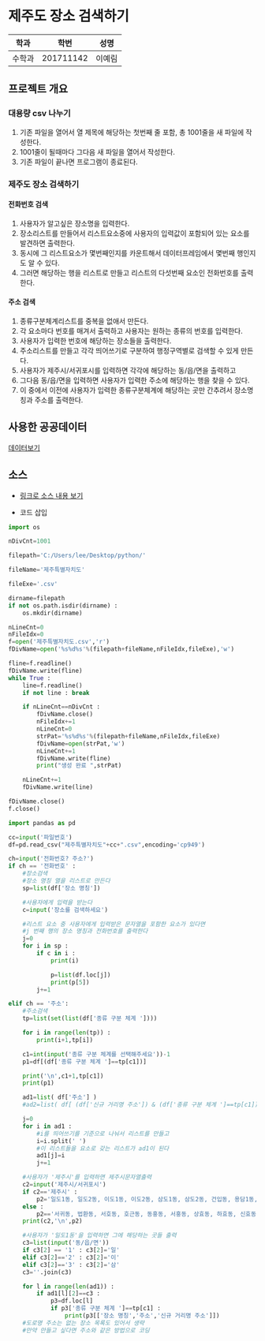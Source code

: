 # 제주도 장소 검색하기

| 학과 | 학번 | 성명 |
| --- | --- | --- |
| 수학과 | 201711142 | 이예림 |


## 프로젝트 개요
### 대용량 csv 나누기
1. 기존 파일을 열어서 열 제목에 해당하는 첫번째 줄 포함, 총 1001줄을 새 파일에 작성한다.
2. 1001줄이 될때마다 그다음 새 파일을 열어서 작성한다.
3. 기존 파일이 끝나면 프로그램이 종료된다.
### 제주도 장소 검색하기
#### 전화번호 검색
1. 사용자가 알고싶은 장소명을 입력한다.
2. 장소리스트를 만들어서 리스트요소중에 사용자의 입력값이 포함되어 있는 요소를 발견하면 출력한다.
3. 동시에 그 리스트요소가 몇번째인지를 카운트해서 데이터프레임에서 몇번째 행인지도 알 수 있다.
4. 그러면 해당하는 행을 리스트로 만들고 리스트의 다섯번째 요소인 전화번호를 출력한다.
#### 주소 검색
1. 종류구분체계리스트를 중복을 없애서 만든다.
2. 각 요소마다 번호를 매겨서 출력하고 사용자는 원하는 종류의 번호를 입력한다.
3. 사용자가 입력한 번호에 해당하는 장소들을 출력한다.
4. 주소리스트를 만들고 각각 띄어쓰기로 구분하여 행정구역별로 검색할 수 있게 만든다.
5. 사용자가 제주시/서귀포시를 입력하면 각각에 해당하는 동/읍/면을 출력하고
6. 그다음 동/읍/면을 입력하면 사용자가 입력한 주소에 해당하는 행을 찾을 수 있다.
7. 이 중에서 이전에 사용자가 입력한 종류구분체계에 해당하는 곳만 간추려서 장소명칭과 주소를 출력한다.

## 사용한 공공데이터 
[데이터보기](https://www.data.go.kr/dataset/15004770/fileData.do)

## 소스
* [링크로 소스 내용 보기](https://www.youtube.com/watch?v=Ix2IiLX6mS0) 

* 코드 삽입
~~~python
import os

nDivCnt=1001

filepath='C:/Users/lee/Desktop/python/'

fileName='제주특별자치도'

fileExe='.csv'

dirname=filepath
if not os.path.isdir(dirname) :
    os.mkdir(dirname)

nLineCnt=0
nFileIdx=0
f=open('제주특별자치도.csv','r')
fDivName=open('%s%d%s'%(filepath+fileName,nFileIdx,fileExe),'w')

fline=f.readline()
fDivName.write(fline)
while True :
    line=f.readline()
    if not line : break

    if nLineCnt==nDivCnt :
        fDivName.close()
        nFileIdx+=1
        nLineCnt=0
        strPat='%s%d%s'%(filepath+fileName,nFileIdx,fileExe)
        fDivName=open(strPat,'w')
        nLineCnt+=1
        fDivName.write(fline)
        print("생성 완료 ",strPat)

    nLineCnt+=1
    fDivName.write(line)

fDivName.close()
f.close()
~~~
~~~python
import pandas as pd

cc=input('파일번호')
df=pd.read_csv("제주특별자치도"+cc+".csv",encoding='cp949')

ch=input('전화번호? 주소?')
if ch == '전화번호' :
    #장소검색
    #장소 명칭 열을 리스트로 만든다
    sp=list(df['장소 명칭'])

    #사용자에게 입력을 받는다
    c=input('장소를 검색하세요')

    #리스트 요소 중 사용자에게 입력받은 문자열을 포함한 요소가 있다면
    #j 번째 행의 장소 명칭과 전화번호를 출력한다
    j=0
    for i in sp :
        if c in i :
            print(i)

            p=list(df.loc[j])
            print(p[5])
        j+=1

elif ch == '주소':
    #주소검색
    tp=list(set(list(df['종류 구분 체계 '])))

    for i in range(len(tp)) :
        print(i+1,tp[i])

    c1=int(input('종류 구분 체계를 선택해주세요'))-1
    p1=df[(df['종류 구분 체계 ']==tp[c1])]

    print('\n',c1+1,tp[c1])
    print(p1)

    ad1=list( df['주소'] )
    #ad2=list( df[ (df['신규 거리명 주소']) & (df['종류 구분 체계 ']==tp[c1]) ] )

    j=0
    for i in ad1 :
        #i를 띄어쓰기를 기준으로 나눠서 리스트를 만들고
        i=i.split(' ')
        #이 리스트들을 요소로 갖는 리스트가 ad1이 된다
        ad1[j]=i
        j+=1

    #사용자가 '제주시'를 입력하면 제주시문자열출력
    c2=input('제주시/서귀포시')
    if c2=='제주시' :
        p2='일도1동, 일도2동, 이도1동, 이도2동, 삼도1동, 삼도2동, 건입동, 용담1동, 용담2동, 용담3동, 화북1동, 화북2동, 삼양1동, 삼양2동, 삼양3동, 봉개동, 아라1동, 아라2동, 오라1동, 오라2동, 오라3동, 노형동, 외도1동, 외도2동, 이호1동, 이호2동, 도두1동, 도두2동, 도남동, 도련1동, 도련2동, 용강동, 회천동, 오등동, 월평동, 영평동, 연동, 도평동, 해안동, 내도동, 한림읍, 애월읍, 구좌읍, 조천읍, 한경면, 추자면, 우도면, 화북동, 삼양동, 아라동, 오라동, 외도동, 이호동, 도두동'
    else :
        p2=='서귀동, 법환동, 서호동, 호근동, 동홍동, 서홍동, 상효동, 하효동, 신효동, 보목동, 토평동, 중문동, 회수동, 대포동, 월평동, 강정동, 도순동, 하원동, 색달동, 상예동, 하예동, 영남동, 대정읍, 남원읍, 성산읍, 안덕면, 표선면, 송산동, 정방동, 중앙동, 천지동, 효돈동, 영천동, 대륜동, 대천동, 예래동'
    print(c2,'\n',p2)

    #사용자가 '일도1동'을 입력하면 그에 해당하는 곳들 출력
    c3=list(input('동/읍/면'))
    if c3[2] == '1' : c3[2]='일'
    elif c3[2]=='2' : c3[2]='이'
    elif c3[2]=='3' : c3[2]='삼'
    c3=''.join(c3)

    for l in range(len(ad1)) :
        if ad1[l][2]==c3 :
            p3=df.loc[l]
            if p3['종류 구분 체계 ']==tp[c1] :
                print(p3[['장소 명칭','주소','신규 거리명 주소']])
    #도로명 주소는 없는 장소 목록도 있어서 생략
    #만약 만들고 싶다면 주소와 같은 방법으로 코딩
~~~
